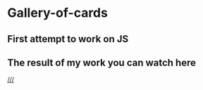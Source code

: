 # Gallery-of-cards
## First attempt to work on JS
## The result of my work you can watch here
[///](https://vicatoriya.github.io/Gallery-of-cards/)
